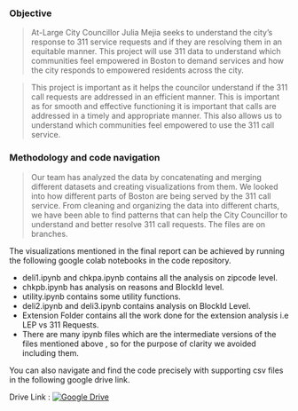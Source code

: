 <h3> Objective </h3>

> At-Large City Councillor Julia Mejia seeks to understand the city’s response to 311 service requests and if they are resolving them in an equitable manner. This project will use 311 data to understand which communities feel empowered in Boston to demand services and how the city responds to empowered residents across the city.

> This project is important as it helps the councilor understand if the 311 call requests are addressed in an efficient manner. This is important as for smooth and effective functioning it is important that calls are addressed in a timely and appropriate manner. This also allows us to understand which communities feel empowered to use the 311 call service. 
  
<h3> Methodology and code navigation </h3>  
  
> Our team has analyzed the data by concatenating and merging different datasets and creating visualizations from them. We looked into how different parts of Boston are being served by the 311 call service. From cleaning and organizing the data into different charts, we have been able to find patterns that can help the City Councillor to understand and better resolve 311 call requests. The files are on branches.

The visualizations mentioned in the final report can be achieved by running the following google colab notebooks in the code repository.

* deli1.ipynb and chkpa.ipynb contains all the analysis on zipcode level.
* chkpb.ipynb has analysis on reasons and BlockId level.
* utility.ipynb contains some utility functions. 
* deli2.ipynb and deli3.ipynb contains analysis on BlockId Level.
* Extension Folder contains all the work done for the extension analysis i.e LEP vs 311 Requests.
* There are many ipynb files which are the intermediate versions of the files mentioned above , so for the purpose of clarity we avoided including them.

You can also navigate and find the code precisely with supporting csv files in the following google drive link.

Drive Link : [![Google Drive](https://img.icons8.com/color/48/000000/google-drive.png)](https://drive.google.com/drive/folders/1M2b_ES7N_S5BsCEC1qW0HWY6TtjEdqAo?usp=share_link)
